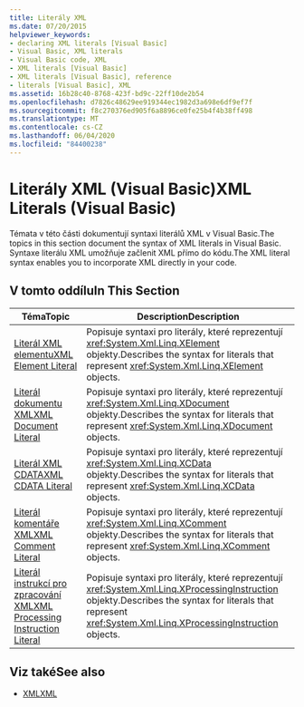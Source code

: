 ```yaml
---
title: Literály XML
ms.date: 07/20/2015
helpviewer_keywords:
- declaring XML literals [Visual Basic]
- Visual Basic, XML literals
- Visual Basic code, XML
- XML literals [Visual Basic]
- XML literals [Visual Basic], reference
- literals [Visual Basic], XML
ms.assetid: 16b28c40-8768-423f-bd9c-22ff10de2b54
ms.openlocfilehash: d7826c48629ee919344ec1982d3a698e6df9ef7f
ms.sourcegitcommit: f8c270376ed905f6a8896ce0fe25b4f4b38ff498
ms.translationtype: MT
ms.contentlocale: cs-CZ
ms.lasthandoff: 06/04/2020
ms.locfileid: "84400238"
---
```

# <a name="xml-literals-visual-basic"></a><span data-ttu-id="1e905-102">Literály XML (Visual Basic)</span><span class="sxs-lookup"><span data-stu-id="1e905-102">XML Literals (Visual Basic)</span></span>
<span data-ttu-id="1e905-103">Témata v této části dokumentují syntaxi literálů XML v Visual Basic.</span><span class="sxs-lookup"><span data-stu-id="1e905-103">The topics in this section document the syntax of XML literals in Visual Basic.</span></span> <span data-ttu-id="1e905-104">Syntaxe literálu XML umožňuje začlenit XML přímo do kódu.</span><span class="sxs-lookup"><span data-stu-id="1e905-104">The XML literal syntax enables you to incorporate XML directly in your code.</span></span>  
  
## <a name="in-this-section"></a><span data-ttu-id="1e905-105">V tomto oddílu</span><span class="sxs-lookup"><span data-stu-id="1e905-105">In This Section</span></span>  
  
|<span data-ttu-id="1e905-106">Téma</span><span class="sxs-lookup"><span data-stu-id="1e905-106">Topic</span></span>|<span data-ttu-id="1e905-107">Description</span><span class="sxs-lookup"><span data-stu-id="1e905-107">Description</span></span>|  
|-----------|-----------------|  
|[<span data-ttu-id="1e905-108">Literál XML elementu</span><span class="sxs-lookup"><span data-stu-id="1e905-108">XML Element Literal</span></span>](xml-element-literal.md)|<span data-ttu-id="1e905-109">Popisuje syntaxi pro literály, které reprezentují <xref:System.Xml.Linq.XElement> objekty.</span><span class="sxs-lookup"><span data-stu-id="1e905-109">Describes the syntax for literals that represent <xref:System.Xml.Linq.XElement> objects.</span></span>|  
|[<span data-ttu-id="1e905-110">Literál dokumentu XML</span><span class="sxs-lookup"><span data-stu-id="1e905-110">XML Document Literal</span></span>](xml-document-literal.md)|<span data-ttu-id="1e905-111">Popisuje syntaxi pro literály, které reprezentují <xref:System.Xml.Linq.XDocument> objekty.</span><span class="sxs-lookup"><span data-stu-id="1e905-111">Describes the syntax for literals that represent <xref:System.Xml.Linq.XDocument> objects.</span></span>|  
|[<span data-ttu-id="1e905-112">Literál XML CDATA</span><span class="sxs-lookup"><span data-stu-id="1e905-112">XML CDATA Literal</span></span>](xml-cdata-literal.md)|<span data-ttu-id="1e905-113">Popisuje syntaxi pro literály, které reprezentují <xref:System.Xml.Linq.XCData> objekty.</span><span class="sxs-lookup"><span data-stu-id="1e905-113">Describes the syntax for literals that represent <xref:System.Xml.Linq.XCData> objects.</span></span>|  
|[<span data-ttu-id="1e905-114">Literál komentáře XML</span><span class="sxs-lookup"><span data-stu-id="1e905-114">XML Comment Literal</span></span>](xml-comment-literal.md)|<span data-ttu-id="1e905-115">Popisuje syntaxi pro literály, které reprezentují <xref:System.Xml.Linq.XComment> objekty.</span><span class="sxs-lookup"><span data-stu-id="1e905-115">Describes the syntax for literals that represent <xref:System.Xml.Linq.XComment> objects.</span></span>|  
|[<span data-ttu-id="1e905-116">Literál instrukcí pro zpracování XML</span><span class="sxs-lookup"><span data-stu-id="1e905-116">XML Processing Instruction Literal</span></span>](xml-processing-instruction-literal.md)|<span data-ttu-id="1e905-117">Popisuje syntaxi pro literály, které reprezentují <xref:System.Xml.Linq.XProcessingInstruction> objekty.</span><span class="sxs-lookup"><span data-stu-id="1e905-117">Describes the syntax for literals that represent <xref:System.Xml.Linq.XProcessingInstruction> objects.</span></span>|  
  
## <a name="see-also"></a><span data-ttu-id="1e905-118">Viz také</span><span class="sxs-lookup"><span data-stu-id="1e905-118">See also</span></span>

- [<span data-ttu-id="1e905-119">XML</span><span class="sxs-lookup"><span data-stu-id="1e905-119">XML</span></span>](../../programming-guide/language-features/xml/index.md)
